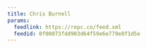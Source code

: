 ```yaml
---
title: Chris Burnell
params:
  feedlink: https://repc.co/feed.xml
  feedid: 0f00073fdd903d64f59e6e779e8f1d5e
---
```

